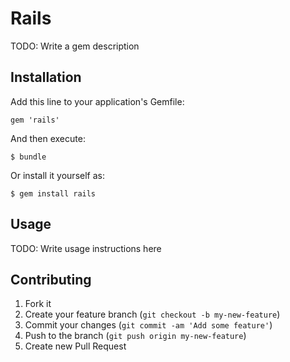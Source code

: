 # Rails

TODO: Write a gem description

## Installation

Add this line to your application's Gemfile:

    gem 'rails'

And then execute:

    $ bundle

Or install it yourself as:

    $ gem install rails

## Usage

TODO: Write usage instructions here

## Contributing

1. Fork it
2. Create your feature branch (`git checkout -b my-new-feature`)
3. Commit your changes (`git commit -am 'Add some feature'`)
4. Push to the branch (`git push origin my-new-feature`)
5. Create new Pull Request
